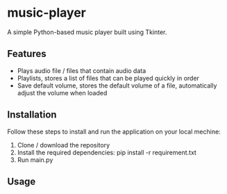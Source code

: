 # music-player

A simple Python-based music player built using Tkinter.

## Features

- Plays audio file / files that contain audio data
- Playlists, stores a list of files that can be played quickly in order
- Save default volume, stores the default volume of a file, automatically adjust the volume when loaded

## Installation

Follow these steps to install and run the application on your local mechine:

1. Clone / download the repository
2. Install the required dependencies:
   pip install -r requirement.txt
3. Run main.py

## Usage
